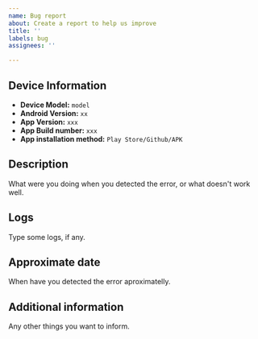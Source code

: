 ```yaml
---
name: Bug report
about: Create a report to help us improve
title: ''
labels: bug
assignees: ''

---
```


## Device Information
* **Device Model:** `model`
* **Android Version:** `xx`
* **App Version:** `xxx`
* **App Build number:** `xxx`
* **App installation method:** `Play Store/Github/APK`

## Description
What were you doing when you detected the error, or what doesn't work well.

## Logs
Type some logs, if any.

## Approximate date
When have you detected the error aproximatelly.

## Additional information
Any other things you want to inform.
